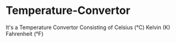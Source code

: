 # Temperature-Convertor
It's a Temperature Convertor Consisting of Celsius (°C) Kelvin (K) Fahrenheit (°F)
